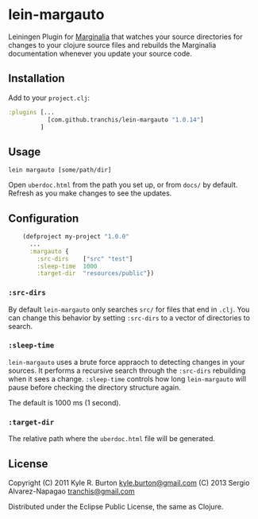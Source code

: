 # lein-margauto

Leiningen Plugin for [Marginalia](https://github.com/fogus/marginalia)
that watches your source directories for changes to your clojure
source files and rebuilds the Marginalia documentation whenever you
update your source code.

## Installation

Add to your `project.clj`:

```clojure
:plugins [...
           [com.github.tranchis/lein-margauto "1.0.14"]
         ]
```

## Usage

    lein margauto [some/path/dir]

Open `uberdoc.html` from the path you set up, or from `docs/` by default.
Refresh as you make changes to see the updates.

## Configuration

```clojure
    (defproject my-project "1.0.0"
      ...
      :margauto {
        :src-dirs    ["src" "test"]
        :sleep-time  1000
        :target-dir  "resources/public"})
```

### `:src-dirs`

By default `lein-margauto` only searches `src/` for files that end in
`.clj`.  You can change this behavior by setting `:src-dirs` to a
vector of directories to search.

### `:sleep-time`

`lein-margauto` uses a brute force appraoch to detecting changes in
your sources.  It performs a recursive search through the `:src-dirs`
rebuilding when it sees a change.  `:sleep-time` controls how long
`lein-margauto` will pause before checking the directory structure
again.

The default is 1000 ms (1 second).

### `:target-dir`

The relative path where the `uberdoc.html` file will be generated.

## License

Copyright (C) 2011 Kyle R. Burton <kyle.burton@gmail.com>
          (C) 2013 Sergio Alvarez-Napagao <tranchis@gmail.com>

Distributed under the Eclipse Public License, the same as Clojure.
